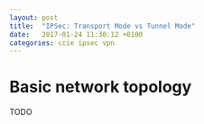 ```yaml
---
layout: post
title:  "IPSec: Transport Mode vs Tunnel Mode"
date:   2017-01-24 11:30:12 +0100
categories: ccie ipsec vpn
---
```


# Basic network topology

TODO

